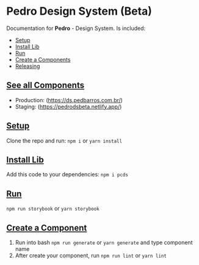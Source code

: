 # Pedro Design System (Beta)

Documentation for **Pedro** - Design System. Is included:

- [Setup](#setup)
- [Install Lib](#installlib)
- [Run](#run)
- [Create a Components](#create-a-component)
- [Releasing](#releasing)


## [See all Components](#access)

- Production: (https://ds.pedbarros.com.br/)
- Staging: (https://pedrodsbeta.netlify.app/)


## [Setup](#setup)

Clone the repo and run: `npm i` or `yarn install`

## [Install Lib](#installlib)

Add this code to your dependencies: `npm i pcds`

## [Run](#run)
`npm run storybook` or `yarn storybook`

## [Create a Component](#create-a-component)

1. Run into bash `npm run generate` or `yarn generate` and type component name
2. After create your component, run `npm run lint` or `yarn lint`
